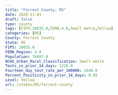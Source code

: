 ```yaml
---
title: "Forrest County, MS"
date: 2020-11-03
draft: false
type: county
tags: [FIPS:28035.0,FEMA:4.0,Small metro,Yellow]
categories: [MS]
County: Forrest County
State: MS
FIPS: 28035.0
FEMA_Region: 4.0
Population: 74897.0
NCHS_Urban_Rural_Classification: Small metro
Tests_in_prior_14_days: 1228.0
Fourteen_day_test_rate_per_100000: 1640.0
Percent_Positivity_in_prior_14_days: 0.05
Level: Yellow
url: /states/MS/forrest-county
---
```



